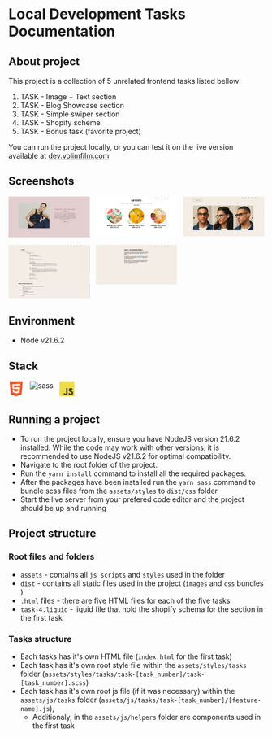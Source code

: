 # Local Development Tasks Documentation

## About project

This project is a collection of 5 unrelated frontend tasks listed bellow:

1. TASK - Image + Text section
2. TASK - Blog Showcase section
3. TASK - Simple swiper section
4. TASK - Shopify scheme
5. TASK - Bonus task (favorite project)

You can run the project locally, or you can test it on the live version available at [dev.volimfilm.com](http://dev.volimfilm.com/)

## Screenshots

<div style="display: grid; gap: 12px; grid-template-columns: repeat(3, 1fr)">
  <div><img src="./dist/images/task-1.jpg" alt="Task 1"/></div>
  <div><img src="./dist/images/task-2.jpg" alt="Task 2"/></div>
  <div><img src="./dist/images/task-3.jpg" alt="Task 3"/></div>
  <div><img src="./dist/images/task-4.png" alt="Task 4"/></div>
  <div><img src="./dist/images/task-5.png" alt="Task 5"/></div>
</div>

## Environment

- Node v21.6.2

## Stack

<div style="display: flex; gap: 12px;">
    <a href="https://www.typescriptlang.org/" target="_blank" style="text-decoration: none">
      <img src="https://raw.githubusercontent.com/devicons/devicon/6910f0503efdd315c8f9b858234310c06e04d9c0/icons/html5/html5-original.svg" alt="html" width="30" />
    </a>
    <a href="https://sass-lang.com/" target="_blank" style="text-decoration: none">
      <img src="https://cdn.jsdelivr.net/gh/devicons/devicon/icons/sass/sass-original.svg" alt="sass" width="30" />
    </a>
    <a href="https://www.javascript.com/" target="_blank">
      <img src="https://raw.githubusercontent.com/devicons/devicon/6910f0503efdd315c8f9b858234310c06e04d9c0/icons/javascript/javascript-original.svg" alt="javascript" width="30"/>
    </a>
</div>

## Running a project

- To run the project locally, ensure you have NodeJS version 21.6.2 installed. While the code may work with other versions, it is recommended to use NodeJS v21.6.2 for optimal compatibility.
- Navigate to the root folder of the project.
- Run the `yarn install` command to install all the required packages.
- After the packages have been installed run the `yarn sass` command to bundle scss files from the `assets/styles` to `dist/css` folder 
- Start the live server from your prefered code editor and the project should be up and running

## Project structure

### Root files and folders
  - `assets` - contains all `js scripts` and `styles` used in the folder
  - `dist` - contains all static files used in the project (`images` and `css` bundles )
  - `.html` files - there are five HTML files for each of the five tasks
  - `task-4.liquid` - liquid file that hold the shopify schema for the section in the first task

### Tasks structure
- Each tasks has it's own HTML file (`index.html` for the first task)
- Each task has it's own root style file within the `assets/styles/tasks` folder (`assets/styles/tasks/task-[task_number]/task-[task_number].scss`)
- Each task has it's own root js file (if it was necessary) within the `assets/js/tasks` folder (`assets/js/tasks/task-[task_number]/[feature-name].js`),
  - Additionaly, in the `assets/js/helpers` folder are components used in the first task